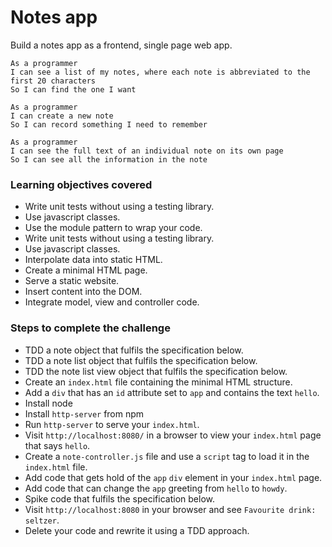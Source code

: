 # Notes app

Build a notes app as a frontend, single page web app.

```
As a programmer
I can see a list of my notes, where each note is abbreviated to the first 20 characters
So I can find the one I want
```

```
As a programmer
I can create a new note
So I can record something I need to remember
```

```
As a programmer
I can see the full text of an individual note on its own page
So I can see all the information in the note
```

### Learning objectives covered

- Write unit tests without using a testing library.
- Use javascript classes.
- Use the module pattern to wrap your code.
- Write unit tests without using a testing library.
- Use javascript classes.
- Interpolate data into static HTML.
- Create a minimal HTML page.
- Serve a static website.
- Insert content into the DOM.
- Integrate model, view and controller code.

### Steps to complete the challenge

- TDD a note object that fulfils the specification below.
- TDD a note list object that fulfils the specification below.
- TDD the note list view object that fulfils the specification below.
- Create an `index.html` file containing the minimal HTML structure.
- Add a `div` that has an `id` attribute set to `app` and contains the text `hello`.
- Install node
- Install `http-server` from npm
- Run `http-server` to serve your `index.html`.
- Visit `http://localhost:8080/` in a browser to view your `index.html` page that says `hello`.
- Create a `note-controller.js` file and use a `script` tag to load it in the `index.html` file.
- Add code that gets hold of the `app` `div` element in your `index.html` page.
- Add code that can change the `app` greeting from `hello` to `howdy`.
- Spike code that fulfils the specification below.
- Visit `http://localhost:8080` in your browser and see `Favourite drink: seltzer`.
- Delete your code and rewrite it using a TDD approach.
